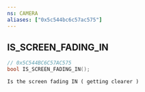 ```yaml
---
ns: CAMERA
aliases: ["0x5c544bc6c57ac575"]
---
```

## IS_SCREEN_FADING_IN

```c
// 0x5C544BC6C57AC575
bool IS_SCREEN_FADING_IN();
```

```
Is the screen fading IN ( getting clearer )
```
